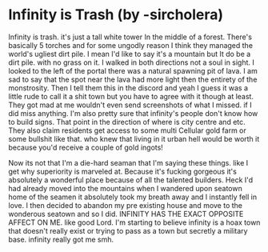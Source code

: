 # Infinity is Trash (by -sircholera)

Infinity is trash. it's just a tall white tower In the middle of a forest. There's basically 5 torches and for some ungodly reason I think they managed the world's ugliest dirt pile. I mean I'd like to say it's a mountain but It do be a dirt pile. with no grass on it. I walked in both directions not a soul in sight. I looked to the left of the portal there was a natural spawning pit of lava. I am sad to say that the spot near the lava had more light then the entirety of the monstrosity. Then I tell them this in the discord and yeah I guess it was a little rude to call it a shit town but you have to agree with it though at least. They got mad at me wouldn't even send screenshots of what I missed. if I did miss anything. I'm also pretty sure that infinity's people don't know how to build signs. That point in the direction of where is city centre and etc. They also claim residents get access to some multi Cellular gold farm or some bullshit like that. who knew that living in it urban hell would be worth it  because you'd receive a couple of gold ingots!

Now its not that I'm a die-hard seaman that I'm saying these things. like I get why superiority is marveled at. Because it's fucking gorgeous it's absolutely a wonderful place because of all the talented builders. Heck I'd had already moved into the mountains when I wandered upon seatown home of the seamen it absolutely took my breath away and I instantly fell in love. I then decided to abandon my pre existing house and move to the wonderous seatown and so I did. INFINITY HAS THE EXACT OPPOSITE AFFECT ON ME. like good Lord. I'm starting to believe infinity is a hoax town that doesn't really exist or trying to pass as a town but secretly a military base. infinity really got me smh.

